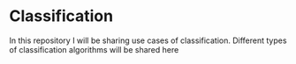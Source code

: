 # Classification
In this repository I will be sharing use cases of classification. Different types of classification algorithms will be shared here
